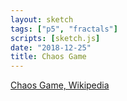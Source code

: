 ```yaml
---
layout: sketch
tags: ["p5", "fractals"]
scripts: [sketch.js]
date: "2018-12-25"
title: Chaos Game
---
```


[Chaos Game, Wikipedia](https://en.wikipedia.org/wiki/Chaos_game)

